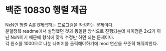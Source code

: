 # 백준 10830 행렬 제곱
NxN인 행렬 A를 B제곱하는 프로그램을 작성하는 문제이다.  
분할정복 readme에서 설명했던 것과 동일한 방식으로 진행되는데 차이점은 2x2가 아닌 NxN이기 때문에 형식에 맞춰 수정만 하면 되는 문제이다.  
각 원소를 1000으로 나눈 나머지를 출력해야하기에 mod 연산을 꾸준히 해줘야한다.
